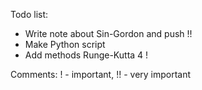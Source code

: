 

Todo list:
- Write note about Sin-Gordon and push !!
- Make Python script 
- Add methods Runge-Kutta 4 !

Comments: ! - important, !! - very important
